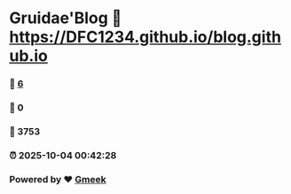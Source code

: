 # Gruidae'Blog :link: https://DFC1234.github.io/blog.github.io 
### :page_facing_up: [6](https://DFC1234.github.io/blog.github.io/tag.html) 
### :speech_balloon: 0 
### :hibiscus: 3753 
### :alarm_clock: 2025-10-04 00:42:28 
### Powered by :heart: [Gmeek](https://github.com/Meekdai/Gmeek)
